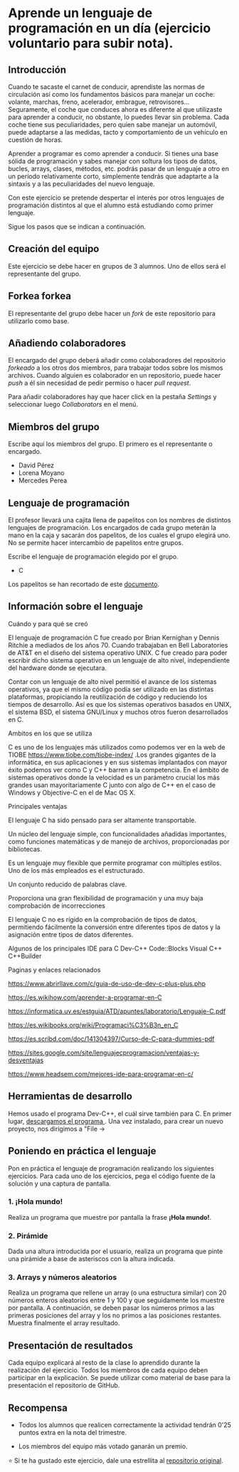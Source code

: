 # Aprende un lenguaje de programación en un día (ejercicio voluntario para subir nota).

## Introducción

Cuando te sacaste el carnet de conducir, aprendiste las normas de circulación así como los fundamentos básicos para manejar un coche: volante, marchas, freno, acelerador, embrague, retrovisores... Seguramente, el coche que conduces ahora es diferente al que utilizaste para aprender a conducir, no obstante, lo puedes llevar sin problema. Cada coche tiene sus peculiaridades, pero quien sabe manejar un automóvil, puede adaptarse a las medidas, tacto y comportamiento de un vehículo en cuestión de horas.

Aprender a programar es como aprender a conducir. Si tienes una base sólida de programación y sabes manejar con soltura los tipos de datos, bucles, arrays, clases, métodos, etc. podrás pasar de un lenguaje a otro en un período relativamente corto, simplemente tendrás que adaptarte a la sintaxis y a las peculiaridades del nuevo lenguaje.

Con este ejercicio se pretende despertar el interés por otros lenguajes de programación distintos al que el alumno está estudiando como primer lenguaje.

Sigue los pasos que se indican a continuación.

## Creación del equipo

Este ejercicio se debe hacer en grupos de 3 alumnos. Uno de ellos será el representante del grupo.

## Forkea forkea

El representante del grupo debe hacer un *fork* de este repositorio para utilizarlo como base.

## Añadiendo colaboradores

El encargado del grupo deberá añadir como colaboradores del repositorio *forkeado* a los otros dos miembros, para trabajar todos sobre los mismos archivos. Cuando alguien es colaborador en un repositorio, puede hacer *push* a él sin necesidad de pedir permiso o hacer *pull request*.

Para añadir colaboradores hay que hacer click en la pestaña *Settings* y seleccionar luego *Collaborators* en el menú.

## Miembros del grupo

Escribe aquí los miembros del grupo. El primero es el representante o encargado.

* David Pérez
* Lorena Moyano
* Mercedes Perea

## Lenguaje de programación

El profesor llevará una cajita llena de papelitos con los nombres de distintos lenguajes de programación. Los encargados de cada grupo meterán la mano en la caja y sacarán dos papelitos, de los cuales el grupo elegirá uno. No se permite hacer intercambio de papelitos entre grupos.

Escribe el lenguaje de programación elegido por el grupo.

* C

Los papelitos se han recortado de este [documento](lenguajes_de_programacion.pdf).

## Información sobre el lenguaje

<bold>Cuándo y para qué se creó </bold>

El lenguaje de programación C fue creado por Brian Kernighan y Dennis Ritchie a mediados de los años 70. Cuando trabajaban en Bell Laboratories de AT&T en el diseño del sistema operativo UNIX. C fue creado para poder escribir dicho sistema operativo en un lenguaje de alto nivel, independiente del hardware donde se ejecutara.

Contar con un lenguaje de alto nivel permitió el avance de los sistemas operativos, ya que el mismo código podía ser utilizado en las distintas plataformas, propiciando la reutilización de código y reduciendo los tiempos de desarrollo. Así es que los sistemas operativos basados en UNIX, el sistema BSD, el sistema GNU/Linux y muchos otros fueron desarrollados en C.

Ambitos en los que se utiliza

C es uno de los lenguajes más utilizados como podemos ver en la web de TIOBE
https://www.tiobe.com/tiobe-index/ .Los grandes gigantes de la informática, en sus aplicaciones y en sus sistemas implantados con mayor éxito podemos ver como C y C++ barren a la competencia. En el ámbito de sistemas operativos donde la velocidad es un parámetro crucial los más grandes usan mayoritariamente C junto con algo de C++ en el caso de Windows y Objective-C en el de Mac OS X.


Principales ventajas 

El lenguaje C ha sido pensado para ser altamente transportable.

Un núcleo del lenguaje simple, con funcionalidades añadidas importantes, como funciones matemáticas y de manejo de archivos, proporcionadas por bibliotecas.

Es un lenguaje muy flexible que permite programar con múltiples estilos. Uno de los más empleados es el estructurado.

Un conjunto reducido de palabras clave.

Proporciona una gran flexibilidad de programación y una muy baja comprobación de incorrecciones

El lenguaje C no es rígido en la comprobación de tipos de datos, permitiendo fácilmente la conversión entre diferentes tipos de datos y la asignación entre tipos de datos diferentes.

Algunos de los principales IDE para C
Dev-C++
Code::Blocks
Visual C++
C++Builder



Paginas y enlaces relacionados

https://www.abrirllave.com/c/guia-de-uso-de-dev-c-plus-plus.php

https://es.wikihow.com/aprender-a-programar-en-C

https://informatica.uv.es/estguia/ATD/apuntes/laboratorio/Lenguaje-C.pdf

https://es.wikibooks.org/wiki/Programaci%C3%B3n_en_C

https://es.scribd.com/doc/141304397/Curso-de-C-para-dummies-pdf

https://sites.google.com/site/lenguajecprogramacion/ventajas-y-desventajas

https://www.headsem.com/mejores-ide-para-programar-en-c/


## Herramientas de desarrollo

Hemos usado el programa Dev-C++, el cuál sirve también para C.
En primer lugar, <a href="http://sourceforge.net/projects/orwelldevcpp/"> descargamos el programa </a>. Una vez instalado, para crear un nuevo proyecto, nos dirigimos a "File -> 

## Poniendo en práctica el lenguaje

Pon en práctica el lenguaje de programación realizando los siguientes ejercicios. Para cada uno de los ejercicios, pega el código fuente de la solución y una captura de pantalla.

### 1. ¡Hola mundo!

Realiza un programa que muestre por pantalla la frase **¡Hola mundo!**.

### 2. Pirámide

Dada una altura introducida por el usuario, realiza un programa que pinte una pirámide a base de asteriscos con la altura indicada.

### 3. Arrays y números aleatorios

Realiza un programa que rellene un array (o una estructura similar) con 20 números enteros aleatorios entre 1 y 100 y que seguidamente los muestre por pantalla. A continuación, se deben pasar los números primos a las primeras posiciones del array y los no primos a las posiciones restantes. Muestra finalmente el array resultado.

## Presentación de resultados

Cada equipo explicará al resto de la clase lo aprendido durante la realización del ejercicio. Todos los miembros de cada equipo deben participar en la explicación. Se puede utilizar como material de base para la presentación el repositorio de GitHub.

## Recompensa

* Todos los alumnos que realicen correctamente la actividad tendrán 0'25 puntos extra en la nota del trimestre.

* Los miembros del equipo más votado ganarán un premio.

:star: Si te ha gustado este ejercicio, dale una estrellita al [repositorio original](https://github.com/LuisJoseSanchez/aprende-un-lenguaje-en-un-dia).

